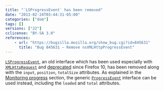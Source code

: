 ```yaml
---
title: "`LSProgressEvent` has been removed"
date: "2013-02-24T03:44:31-05:00"
categories: ["dom"]
tags: []
versions: ["22"]
cclicense: "BY-SA 3.0"
references:
    - url: "https://bugzilla.mozilla.org/show_bug.cgi?id=845631"
      title: "Bug 845631 – Remove nsXMLHttpProgressEvent"
---
```

[`LSProgressEvent`](http://www.w3.org/TR/DOM-Level-3-LS/load-save.html#LS-LSProgressEvent), an old interface which has been used especially with [`XMLHttpRequest`](https://developer.mozilla.org/en-US/docs/Web/API/XMLHttpRequest) and [deprecated](https://bugzilla.mozilla.org/show_bug.cgi?id=616672) since Firefox 10, has been removed along with the `input`, `position`, `totalSize` attributes. As explained in the [Monitoring progress](https://developer.mozilla.org/en-US/docs/Web/API/XMLHttpRequest/Using_XMLHttpRequest#Monitoring_progress) section, the generic [`ProgressEvent`](https://developer.mozilla.org/en-US/docs/Web/API/ProgressEvent) interface can be used instead, including the `loaded` and `total` attributes.
